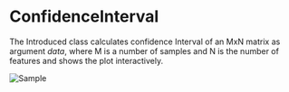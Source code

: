 # ConfidenceInterval
The Introduced class calculates confidence Interval of an MxN matrix as argument _data_, where M is a number of samples and N is the number of features and shows the plot interactively.


![Sample](https://user-images.githubusercontent.com/35879739/56097501-18401f80-5ec3-11e9-9ba8-a957a0af07d0.png)

  
